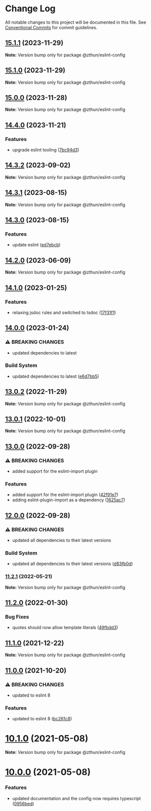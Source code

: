 # Change Log

All notable changes to this project will be documented in this file.
See [Conventional Commits](https://conventionalcommits.org) for commit guidelines.

## [15.1.1](https://github.com/zthun/janitor/compare/v15.1.0...v15.1.1) (2023-11-29)

**Note:** Version bump only for package @zthun/eslint-config





## [15.1.0](https://github.com/zthun/janitor/compare/v15.0.0...v15.1.0) (2023-11-29)

**Note:** Version bump only for package @zthun/eslint-config





## [15.0.0](https://github.com/zthun/janitor/compare/v14.4.0...v15.0.0) (2023-11-28)

**Note:** Version bump only for package @zthun/eslint-config





## [14.4.0](https://github.com/zthun/janitor/compare/v14.3.2...v14.4.0) (2023-11-21)


### Features

* upgrade eslint tooling ([7bc94d3](https://github.com/zthun/janitor/commit/7bc94d3fcdd25ece893963903a306cd48c0c8fcb))



## [14.3.2](https://github.com/zthun/janitor/compare/v14.3.1...v14.3.2) (2023-09-02)

**Note:** Version bump only for package @zthun/eslint-config





## [14.3.1](https://github.com/zthun/janitor/compare/v14.3.0...v14.3.1) (2023-08-15)

**Note:** Version bump only for package @zthun/eslint-config





## [14.3.0](https://github.com/zthun/janitor/compare/v14.2.0...v14.3.0) (2023-08-15)


### Features

* update eslint ([ed7ebcb](https://github.com/zthun/janitor/commit/ed7ebcb48ad1199bf4f84cc7e98136ffe513f5ca))



## [14.2.0](https://github.com/zthun/janitor/compare/v14.1.0...v14.2.0) (2023-06-09)

**Note:** Version bump only for package @zthun/eslint-config





## [14.1.0](https://github.com/zthun/janitor/compare/v14.0.0...v14.1.0) (2023-01-25)


### Features

* relaxing jsdoc rules and switched to tsdoc ([17f31f1](https://github.com/zthun/janitor/commit/17f31f14bbce83da70239242ffa05deb83508025))



## [14.0.0](https://github.com/zthun/janitor/compare/v13.0.2...v14.0.0) (2023-01-24)


### ⚠ BREAKING CHANGES

* updated dependencies to latest

### Build System

* updated dependencies to latest ([e6d7bb5](https://github.com/zthun/janitor/commit/e6d7bb5023193235d7069976a1fe39a59cfed1e4))



## [13.0.2](https://github.com/zthun/janitor/compare/v13.0.1...v13.0.2) (2022-11-29)

**Note:** Version bump only for package @zthun/eslint-config





## [13.0.1](https://github.com/zthun/janitor/compare/v13.0.0...v13.0.1) (2022-10-01)

**Note:** Version bump only for package @zthun/eslint-config





## [13.0.0](https://github.com/zthun/janitor/compare/v12.0.0...v13.0.0) (2022-09-28)


### ⚠ BREAKING CHANGES

* added support for the eslint-import plugin

### Features

* added support for the eslint-import plugin ([42f91e7](https://github.com/zthun/janitor/commit/42f91e7b6f91ede6ef4dfd8915b5de66c2c74e6a))
* adding eslint-plugin-import as a dependency ([1625ac7](https://github.com/zthun/janitor/commit/1625ac78a3bf4b0acea1df3296d6da6867c2d64e))



## [12.0.0](https://github.com/zthun/janitor/compare/v11.2.1...v12.0.0) (2022-09-28)


### ⚠ BREAKING CHANGES

* updated all dependencies to their latest versions

### Build System

* updated all dependencies to their latest versions ([d83fb0d](https://github.com/zthun/janitor/commit/d83fb0ded574e7f8d6052d0cb6d6635a36fc0e96))



### [11.2.1](https://github.com/zthun/janitor/compare/v11.2.0...v11.2.1) (2022-05-21)

**Note:** Version bump only for package @zthun/eslint-config





## [11.2.0](https://github.com/zthun/janitor/compare/v11.1.1...v11.2.0) (2022-01-30)


### Bug Fixes

* quotes should now allow template literals ([49fbdd3](https://github.com/zthun/janitor/commit/49fbdd3fe53ac5dda019522c928cef0f64c0abca))



## [11.1.0](https://github.com/zthun/janitor/compare/v11.0.0...v11.1.0) (2021-12-22)

**Note:** Version bump only for package @zthun/eslint-config





## [11.0.0](https://github.com/zthun/janitor/compare/v10.2.0...v11.0.0) (2021-10-20)


### ⚠ BREAKING CHANGES

* updated to eslint 8

### Features

* updated to eslint 8 ([bc261c8](https://github.com/zthun/janitor/commit/bc261c8b71585909771a0c368990e22b963294d6))



# [10.1.0](https://github.com/zthun/janitor/compare/v10.0.0...v10.1.0) (2021-05-08)

**Note:** Version bump only for package @zthun/eslint-config





# [10.0.0](https://github.com/zthun/janitor/compare/v9.0.0...v10.0.0) (2021-05-08)


### Features

* updated documentation and the config now requires typescript ([0956bed](https://github.com/zthun/janitor/commit/0956bed1f3c1f1a8a81296e701b34f38fc194729))
